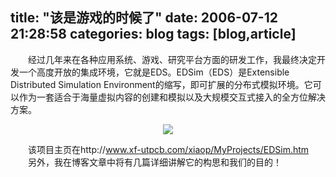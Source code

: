 title: "该是游戏的时候了"
date: 2006-07-12 21:28:58
categories: blog
tags: [blog,article]
---
　　经过几年来在各种应用系统、游戏、研究平台方面的研发工作，我最终决定开发一个高度开放的集成环境，它就是EDS。EDSim（EDS）是Extensible Distributed Simulation Environment的缩写，即可扩展的分布式模拟环境。它可以作为一套适合于海量虚拟内容的创建和模拟以及大规模交互式接入的全方位解决方案。  

<div style="text-align:center;"><img src="http://www.xf-utpcb.com/xiaop/MyProjects/EDS/EDS_128_64.gif" style="vertical-align:middle;"/></div>  

　　该项目主页在http://www.xf-utpcb.com/xiaop/MyProjects/EDSim.htm    
　　另外，我在博客文章中将有几篇详细讲解它的构思和我们的目的！
